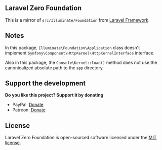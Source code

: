 ## Laravel Zero Foundation

This is a mirror of `src/Illuminate/Foundation` from [Laravel Framework](https://github.com/laravel/framework).

## Notes

In this package, `Illuminate\Foundation\Application` class doesn't implement `Symfony\Component\HttpKernel\HttpKernelInterface` interface.

Also in this package, the `Console\Kernel::load()` method does not use the canonicalized absolute path to the `app` directory.

## Support the development
**Do you like this project? Support it by donating**

- PayPal: [Donate](https://www.paypal.com/cgi-bin/webscr?cmd=_s-xclick&hosted_button_id=66BYDWAT92N6L)
- Patreon: [Donate](https://www.patreon.com/nunomaduro)

## License

Laravel Zero Foundation is open-sourced software licensed under the [MIT license](LICENSE.md).
